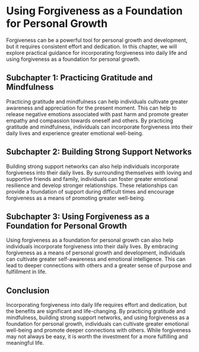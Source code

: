 # Using Forgiveness as a Foundation for Personal Growth

Forgiveness can be a powerful tool for personal growth and development, but it requires consistent effort and dedication. In this chapter, we will explore practical guidance for incorporating forgiveness into daily life and using forgiveness as a foundation for personal growth.

Subchapter 1: Practicing Gratitude and Mindfulness
--------------------------------------------------

Practicing gratitude and mindfulness can help individuals cultivate greater awareness and appreciation for the present moment. This can help to release negative emotions associated with past harm and promote greater empathy and compassion towards oneself and others. By practicing gratitude and mindfulness, individuals can incorporate forgiveness into their daily lives and experience greater emotional well-being.

Subchapter 2: Building Strong Support Networks
----------------------------------------------

Building strong support networks can also help individuals incorporate forgiveness into their daily lives. By surrounding themselves with loving and supportive friends and family, individuals can foster greater emotional resilience and develop stronger relationships. These relationships can provide a foundation of support during difficult times and encourage forgiveness as a means of promoting greater well-being.

Subchapter 3: Using Forgiveness as a Foundation for Personal Growth
-------------------------------------------------------------------

Using forgiveness as a foundation for personal growth can also help individuals incorporate forgiveness into their daily lives. By embracing forgiveness as a means of personal growth and development, individuals can cultivate greater self-awareness and emotional intelligence. This can lead to deeper connections with others and a greater sense of purpose and fulfillment in life.

Conclusion
----------

Incorporating forgiveness into daily life requires effort and dedication, but the benefits are significant and life-changing. By practicing gratitude and mindfulness, building strong support networks, and using forgiveness as a foundation for personal growth, individuals can cultivate greater emotional well-being and promote deeper connections with others. While forgiveness may not always be easy, it is worth the investment for a more fulfilling and meaningful life.
